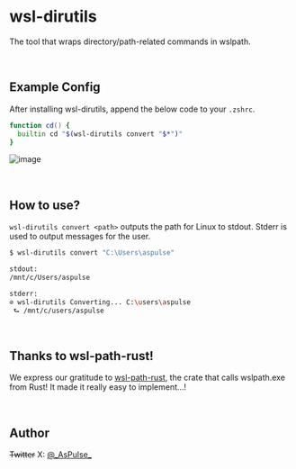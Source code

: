 # wsl-dirutils
The tool that wraps directory/path-related commands in wslpath.

<br />

## Example Config

After installing wsl-dirutils, append the below code to your `.zshrc`.
```zsh
function cd() {
  builtin cd "$(wsl-dirutils convert "$*")"
}
```
![image](https://github.com/AsPulse/wsl-dirutils/assets/84216737/cfe4f0cb-8b06-4a84-abb6-392587ab0d40)


<br />

## How to use?

`wsl-dirutils convert <path>` outputs the path for Linux to stdout.
Stderr is used to output messages for the user.

```bash
$ wsl-dirutils convert "C:\Users\aspulse"

stdout:
/mnt/c/Users/aspulse

stderr:
⊘ wsl-dirutils Converting... C:\users\aspulse
 ⮑ /mnt/c/users/aspulse
```

<br />

## Thanks to wsl-path-rust! 

We express our gratitude to [wsl-path-rust](https://github.com/pratikpc/wsl-path-rust), the crate that calls wslpath.exe from Rust!
It made it really easy to implement...!

<br />

## Author

~~Twitter~~ X: [@\_AsPulse\_](https://x.com/_AsPulse_)


